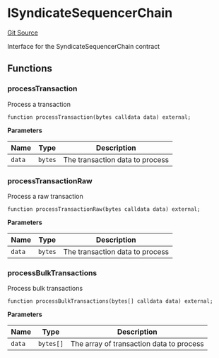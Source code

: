 # ISyndicateSequencerChain
[Git Source](https://github.com/SyndicateProtocol/metabased-rollup/blob/df30b030435a593e97b9e072bc9adc687b8fa1c4/src/interfaces/ISyndicateSequencerChain.sol)

Interface for the SyndicateSequencerChain contract


## Functions
### processTransaction

Process a transaction


```solidity
function processTransaction(bytes calldata data) external;
```
**Parameters**

|Name|Type|Description|
|----|----|-----------|
|`data`|`bytes`|The transaction data to process|


### processTransactionRaw

Process a raw transaction


```solidity
function processTransactionRaw(bytes calldata data) external;
```
**Parameters**

|Name|Type|Description|
|----|----|-----------|
|`data`|`bytes`|The transaction data to process|


### processBulkTransactions

Process bulk transactions


```solidity
function processBulkTransactions(bytes[] calldata data) external;
```
**Parameters**

|Name|Type|Description|
|----|----|-----------|
|`data`|`bytes[]`|The array of transaction data to process|


